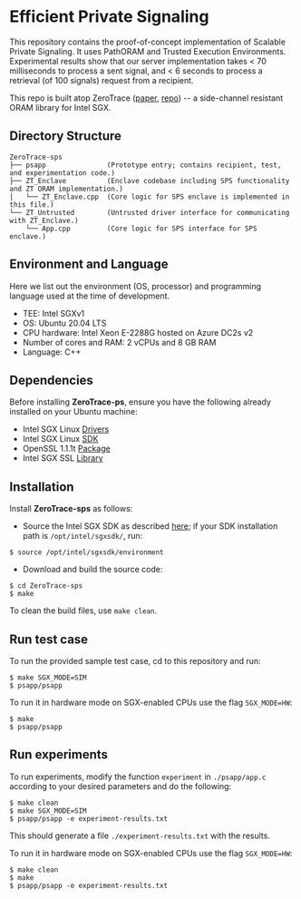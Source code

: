 # Efficient Private Signaling

This repository contains the proof-of-concept implementation of Scalable Private Signaling.
It uses PathORAM and Trusted Execution Environments.
Experimental results show that our server implementation takes < 70 milliseconds to process a sent signal, and < 6 seconds to process a retrieval (of 100 signals) request from a recipient.  

This repo is built atop ZeroTrace ([paper](https://eprint.iacr.org/2017/549.pdf), [repo](https://github.com/sshsshy/ZeroTrace/tree/master)) -- a side-channel resistant ORAM library for Intel SGX.

## Directory Structure

    ZeroTrace-sps
    ├── psapp               (Prototype entry; contains recipient, test, and experimentation code.)
    ├── ZT_Enclave          (Enclave codebase including SPS functionality and ZT ORAM implementation.)
    │   └── ZT_Enclave.cpp  (Core logic for SPS enclave is implemented in this file.)
    └── ZT_Untrusted        (Untrusted driver interface for communicating with ZT_Enclave.)
        └── App.cpp         (Core logic for SPS interface for SPS enclave.)

## Environment and Language

Here we list out the environment (OS, processor) and programming language used at the time of development.

  - TEE: Intel SGXv1 
  - OS: Ubuntu 20.04 LTS
  - CPU hardware: Intel Xeon E-2288G hosted on Azure DC2s v2
  - Number of cores and RAM: 2 vCPUs and 8 GB RAM
  - Language: C++

## Dependencies

Before installing **ZeroTrace-ps**, ensure you have the following already installed on your Ubuntu machine:

  - Intel SGX Linux [Drivers](https://github.com/intel/linux-sgx-driver)
  - Intel SGX Linux [SDK](https://github.com/intel/linux-sgx)
  - OpenSSL 1.1.1t [Package](https://learnubuntu.com/install-openssl/)
  - Intel SGX SSL [Library](https://github.com/intel/intel-sgx-ssl)


## Installation
Install **ZeroTrace-sps** as follows:

  - Source the Intel SGX SDK as described [here](https://github.com/intel/linux-sgx#install-the-intelr-sgx-sdk-1); if your SDK installation path is `/opt/intel/sgxsdk/`, run:
```
$ source /opt/intel/sgxsdk/environment
```

  - Download and build the source code:
```
$ cd ZeroTrace-sps
$ make
```

To clean the build files, use `make clean`.

## Run test case
To run the provided sample test case, cd to this repository and run:
```
$ make SGX_MODE=SIM
$ psapp/psapp
```

To run it in hardware mode on SGX-enabled CPUs use the flag `SGX_MODE=HW`:
```
$ make
$ psapp/psapp
```

## Run experiments
To run experiments, modify the function `experiment` in `./psapp/app.c` according to your desired parameters and do the following:

```
$ make clean
$ make SGX_MODE=SIM
$ psapp/psapp -e experiment-results.txt
```

This should generate a file `./experiment-results.txt` with the results.

To run it in hardware mode on SGX-enabled CPUs use the flag `SGX_MODE=HW`:

```
$ make clean
$ make
$ psapp/psapp -e experiment-results.txt
```